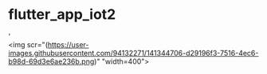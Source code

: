 # flutter_app_iot2

'\
<img scr="(https://user-images.githubusercontent.com/94132271/141344706-d29196f3-7516-4ec6-b98d-69d3e6ae236b.png)" "width=400">
